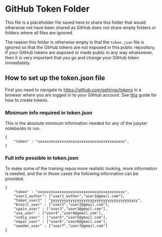 # GitHub Token Folder
This file is a placeholder file saved here to share this folder that would otherwise not have been shared as GitHub does not share empty folders or folders where all files are ignored.

The reason this folder is otherwise empty is that the `token.json` file is ignored so that the GitHub tokens are not exposed in this public repository. If your GitHub tokens are exposed or made public in any way whatsoever, then it is very important that you go and change your GitHub token immediately.

## How to set up the token.json file

First you need to navigate to https://github.com/settings/tokens in a browser where you are logged in to your GitHub account. See [this](https://help.github.com/en/github/authenticating-to-github/creating-a-personal-access-token-for-the-command-line) guide for how to create tokens.

### Minimum info required in token.json
This is the absolute minimum information needed for any of the jupyter notebooks to run.
```
{
    "token" : "xxxxxxxxxxxxxxxxxxxxxxxxxxxxxxxxxxxxxxxx",
}
```

### Full info possible in token.json
To make some of the training repos more realistic looking, more information is needed, and the in those cases the following information can be provided. 
```
{
    "token" : "xxxxxxxxxxxxxxxxxxxxxxxxxxxxxxxxxxxxxxxx",
    "user1_author": ["user1_author","user1@gmail.com"],
    "token_user2" : "yyyyyyyyyyyyyyyyyyyyyyyyyyyyyyyyyyyyyyyy",
    "brazil_user" : ["user2","user2@gmail.com"],
    "spain_user" : ["user3","user3@gmail.com"],
    "usa_user" : ["user4","user4@gmail.com"],
    "india_user" : ["user5","user5@gmail.com"],
    "nepal_user" : ["user6","user6@gmail.com"],
    "sweden_user" : ["user7","user7@gmail.com"]
}
```

